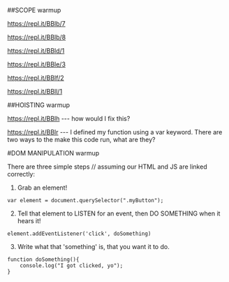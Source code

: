 ##SCOPE warmup

https://repl.it/BBlb/7

https://repl.it/BBlb/8

https://repl.it/BBld/1

https://repl.it/BBle/3

https://repl.it/BBlf/2

https://repl.it/BBll/1


##HOISTING warmup

https://repl.it/BBlh --- how would I fix this?

https://repl.it/BBlr --- I defined my function using a var keyword. There are two ways to the make this code run, what are they?


#DOM MANIPULATION warmup

There are three simple steps
// assuming our HTML and JS are linked correctly:

1) Grab an element!
```
var element = document.querySelector(".myButton");
```

2) Tell that element to LISTEN for an event, then DO SOMETHING when it hears it!
```
element.addEventListener('click', doSomething)
```

3) Write what that 'something' is, that you want it to do.
```
function doSomething(){
	console.log("I got clicked, yo");
}
```


